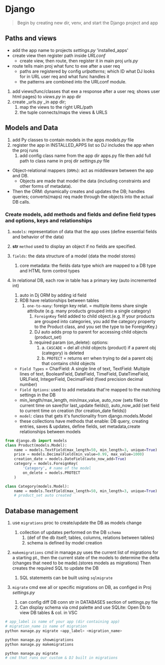 # Django

> Begin by creating new dir, venv, and start the Django project and app

## Paths and views

- add the app name to projects _settings.py_ 'installed_apps'
- create view then register path inside _URLconf_
  - create view, then route, then register it in main proj _urls.py_
- route tells main proj what func to exe after a user req
    - paths are registered by config _urlpatterns_; which ID what DJ looks for in URL user req and what func handles it
    - the patterns are combined into the URLconf module.

1. add views(func/classes that exe a response after a user req; shows user html pages) to _views.py_ in app dir
2. create _urls.py _in app dir;
   1. map the views to the right URL/path
   2. the tuple connects/maps the views & URLS

## Models and Data

1. add Py classes to contain models in the apps _models.py_ file
2. register the app in INSTALLED_APPS list so DJ includes the app when the proj runs
   1. add config class name from the app dir apps.py file then add full path to class name in proj dir _settings.py_ file
- Object-relational mappers (`ORMs`): act as middleware between the app and DB.
  - Objects are made that model the data (including constraints and other forms of metadata). 
- Then the ORM: dynamically creates and updates the DB; handles queries; converts(maps) req made through the objects into the actual DB calls.

### Create models, add methods and fields and define field types and options, keys and relationships

1. `models`: representation of data that the app uses (define essential fields and behavior of the data)
2.  __str__ `method` used to display an object if no fields are specified.
3. `fields`: the data structure of a model (data the model stores)
   1. core metadata: the fields data type which are mapped to a DB type and HTML form control types
4. In relational DB, each row in table has a primary key (auto incremented int)
   1. auto in Dj ORM by adding id field
   2. RDB have relationships between tables
      1. `one-to-many`: foreign key relat. = multiple items share single attribute (e.g. many products grouped into a single category) 
         1. `ForeignKey` field added to child object.(e.g. If your products are grouped into categories, you add the category property to the Product class, and you set the type to be ForeignKey.)
         2. DJ auto adds prop to parent for accessing child objects (product_set)
         3. required param (on_delete): options:
            1. a. `CASCADE` = del all child objects (product) if a parent obj (category) is deleted
            2. b. `PROTECT` = returns err when trying to del a parent obj that contains child objects

    - `Field Types` = CharField: A single line of text, TextField: Multiple lines of text, BooleanField, DateField, TimeField, DateTimeField, URLField, IntegerField, DecimalField (fixed precision decimal number)
    - `Field Options`: used to add metadata that're mapped to the matching settings in the DB
    - min_length/max_length, min/max_value, auto_now (sets filed to current time on save(for last_update fields)), auto_now_add (set field to current time on creation (for creation_date fields))
    - `model`: class that gets it's functionality from django.models.Model
    - these collections have methods that enable: DB query, creating entries, saves & updates, define fields, set metadata,create relationships between models

```py
from django.db import models
class Product(models.Model):
    name = models.TextField(max_length=50, min_length=3, unique=True)
    price = models.DecimalField(min_value=0.99, max_value=1000)
    creation_date = models.DateField(auto_now_add=True)
    category = models.ForeignKey(
        'Category', # name of the model
        on_delete = models.PROTECT
    )

class Category(models.Model):
    name = models.TextField(max_length=50, min_length=3, unique=True)
    # product_set auto created
```

## Database management

1. use `migrations` proc to create/update the DB as models change
   1. collection of updates performed on the DB `schema`
      1. (def of the db itself; tables, columns, relations between tables)
      2. schema is defined by model creation

1. `makemigrations` cmd in manage.py uses the current list of migrations for a starting pt., then the current state of the models to determine the delta (changes that need to be made).(stores models as migrations) Then creates the required SQL to update the DB
   1. SQL statements can be built using `sqlmigrate`
2. `migrate` cmd exe all or specific migrations on DB, as configed in Proj _settings.py_
   1. can config diff DB conn str in DATABASES section of settings.py file
   2. Can display schema via cmd palette and use SQLite: Open Db to view DB tables & col. in VSC

```python
# app_label is name of your app (dir containing app)
# migration_name is name of migration
python manage.py migrate <app_label> <migration_name>

python manage.py showmigrations
python manage.py makemigrations 

python manage.py migrate
# cmd that runs our custom & DJ built in migrations 
```